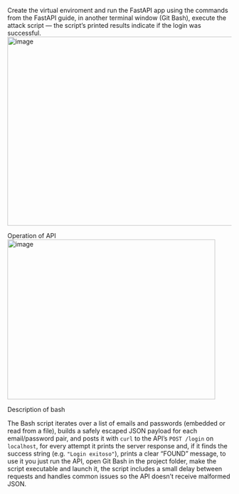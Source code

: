 Create the virtual enviroment and run the FastAPI app using the commands from the FastAPI guide, in another terminal window (Git Bash),
execute the attack script — the script’s printed results indicate if the login was successful.
<img width="846" height="424" alt="image" src="https://github.com/user-attachments/assets/201aa484-82d3-490a-ba4a-78e1c52a7359" />

Operation of API
<img width="467" height="359" alt="image" src="https://github.com/user-attachments/assets/c8f56481-2591-4245-8d42-7f62afe9501f" />

Description of bash

The Bash script iterates over a list of emails and passwords (embedded or read from a file), builds a safely escaped JSON payload for each email/password pair, and posts it with `curl` to the API’s `POST /login` on `localhost`, for every attempt it prints the server response and, if it finds the success string (e.g. `"Login exitoso"`), prints a clear “FOUND” message, to use it you just run the API, open Git Bash in the project folder, make the script executable and launch it, the script includes a small delay between requests and handles common issues so the API doesn’t receive malformed JSON.
